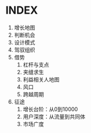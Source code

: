 # INDEX

1. 增长地图
1. 判断机会
1. 设计模式
1. 驾驭组织
1. 借势
   1. 杠杆与支点
   1. 夹缝求生
   1. 利益相关人地图
   1. 风口
   1. 跨越周期
1. 征途
   1. 增长台阶：从0到10000
   2. 用户深度：从流量到共同体
   3. 市场广度
